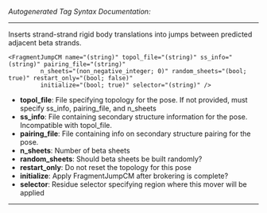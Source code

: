 _Autogenerated Tag Syntax Documentation:_

---
Inserts strand-strand rigid body translations into jumps between predicted adjacent beta strands.

```
<FragmentJumpCM name="(string)" topol_file="(string)" ss_info="(string)" pairing_file="(string)"
         n_sheets="(non_negative_integer; 0)" random_sheets="(bool; true)" restart_only="(bool; false)"
         initialize="(bool; true)" selector="(string)" />
```

-   **topol_file**: File specifying topology for the pose. If not provided, must specify ss_info, pairing_file, and n_sheets
-   **ss_info**: File containing secondary structure information for the pose. Incompatible with topol_file.
-   **pairing_file**: File containing info on secondary structure pairing for the pose.
-   **n_sheets**: Number of beta sheets
-   **random_sheets**: Should beta sheets be built randomly?
-   **restart_only**: Do not reset the topology for this pose
-   **initialize**: Apply FragmentJumpCM after brokering is complete?
-   **selector**: Residue selector specifying region where this mover will be applied

---
